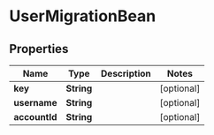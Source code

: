 

# UserMigrationBean


## Properties

Name | Type | Description | Notes
------------ | ------------- | ------------- | -------------
**key** | **String** |  |  [optional]
**username** | **String** |  |  [optional]
**accountId** | **String** |  |  [optional]



